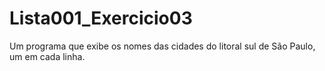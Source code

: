 # Lista001_Exercicio03
 Um programa que exibe os nomes das cidades do litoral sul de São Paulo, um em cada linha.

